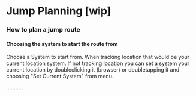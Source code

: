 # Jump Planning [wip]

### How to plan a jump route

#### Choosing the system to start the route from
Choose a System to start from. When tracking location that would be your current location system. If not tracking location you can set a system your current location by doubleclicking it (browser) or doubletapping it and choosing "Set Current System" from menu.




...........


<!--stackedit_data:
eyJoaXN0b3J5IjpbMTYyOTYyMzIzMSwtMTk4NTUxNjE3NF19
-->